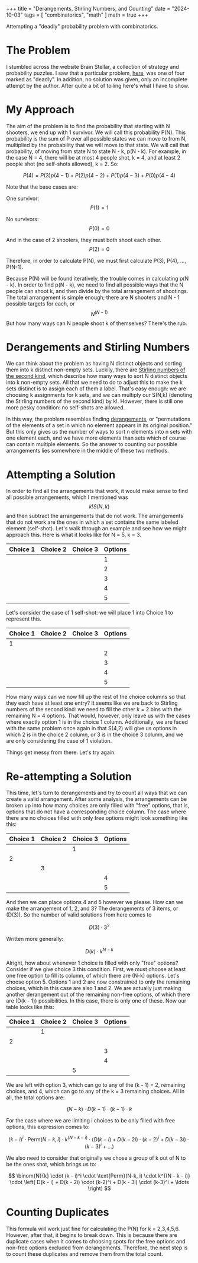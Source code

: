 +++
title = "Derangements, Stirling Numbers, and Counting"
date = "2024-10-03"
tags = [
    "combinatorics",
    "math"
]
math = true
+++

Attempting a "deadly" probability problem with combinatorics. <!--more-->

# The Problem
I stumbled across the website Brain Stellar, a collection of strategy and probability puzzles. I saw that a particular problem, [here](https://brainstellar.com/puzzles/1008), was one of four marked as "deadly". In addition, no solution was given, only an incomplete attempt by the author. After quite a bit of toiling here's what I have to show.

# My Approach
The aim of the problem is to find the probability that starting with N shooters, we end up with 1 survivor. We will call this probability P(N). This probability is the sum of P over all possible states we can move to from N, multiplied by the probability that we will move to that state. We will call that probability, of moving from state N to state N - k, p(N - k). For example, in the case N = 4, there will be at most 4 people shot, k = 4, and at least 2 people shot (no self-shots allowed), k = 2. So:

$$
P(4) = P(3)p(4 - 1) + P(2)p(4 - 2) + P(1)p(4 - 3) + P(0)p(4 - 4)
$$

Note that the base cases are:

One survivor:
$$
P(1) = 1
$$

No survivors:
$$
P(0) = 0
$$ 

And in the case of 2 shooters, they must both shoot each other.
$$
P(2) = 0
$$ 

Therefore, in order to calculate P(N), we must first calculate P(3), P(4), ..., P(N-1).

Because P(N) will be found iteratively, the trouble comes in calculating p(N - k). In order to find p(N - k), we need to find all possible ways that the N people can shoot k, and then divide by the total arrangement of shootings. The total arrangement is simple enough; there are N shooters and N - 1 possible targets for each, or $$N^{(N-1)}$$ But how many ways can N people shoot k of themselves? There's the rub.

# Derangements and Stirling Numbers
We can think about the problem as having N distinct objects and sorting them into k distinct non-empty sets. Luckily, there are [Stirling numbers of the second kind](https://en.wikipedia.org/wiki/Stirling_numbers_of_the_second_kind), which describe how many ways to sort N distinct objects into k non-empty sets. All that we need to do to adjust this to make the k sets distinct is to assign each of them a label. That's easy enough: we are choosing k assignments for k sets, and we can multiply our S(N,k) (denoting the Stirling numbers of the second kind) by k!. However, there is still one more pesky condition: no self-shots are allowed. 

In this way, the problem resembles finding [derangements](https://en.wikipedia.org/wiki/Derangement), or "permutations of the elements of a set in which no element appears in its original position." But this only gives us the number of ways to sort n elements into n sets with one element each, and we have more elements than sets which of course can contain multiple elements. So the answer to counting our possible arrangements lies somewhere in the middle of these two methods.

# Attempting a Solution
In order to find all the arrangements that work, it would make sense to find all possible arrangements, which I mentioned was $$ k! S(N, k) $$ and then subtract the arrangements that do not work. The arrangements that do not work are the ones in which a set contains the same labeled element (self-shot). Let's walk through an example and see how we might approach this. Here is what it looks like for N = 5, k = 3.

|  Choice 1 |  Choice 2 |  Choice 3 |  Options  |
|-----------|-----------|-----------|-----------|
|           |           |           |     1     |
|           |           |           |     2     |
|           |           |           |     3     |
|           |           |           |     4     |
|           |           |           |     5     |

Let's consider the case of 1 self-shot: we will place 1 into Choice 1 to represent this.

|  Choice 1 |  Choice 2 |  Choice 3 |  Options  |
|-----------|-----------|-----------|-----------|
|    1      |           |           |           |
|           |           |           |     2     |
|           |           |           |     3     |
|           |           |           |     4     |
|           |           |           |     5     |

How many ways can we now fill up the rest of the choice columns so that they each have at least one entry? It seems like we are back to Stirling numbers of the second kind: we need to fill the other k = 2 bins with the remaining N = 4 options. That would, however, only leave us with the cases where exactly option 1 is in the choice 1 column. Additionally, we are faced with the same problem once again in that S(4,2) will give us options in which 2 is in the choice 2 column, or 3 is in the choice 3 column, and we are only considering the case of 1 violation. 

Things get messy from there. Let's try again.

# Re-attempting a Solution
This time, let's turn to derangements and try to count all ways that we can create a valid arrangement. After some analysis, the arrangements can be broken up into how many choices are only filled with "free" options, that is, options that do not have a corresponding choice column. The case where there are no choices filled with only free options might look something like this:

|  Choice 1 |  Choice 2 |  Choice 3 |  Options  |
|-----------|-----------|-----------|-----------|
|           |           |      1    |           |
|     2     |           |           |           |
|           |      3    |           |           |
|           |           |           |     4     |
|           |           |           |     5     |

And then we can place options 4 and 5 however we please. How can we make the arrangement of 1, 2, and 3? The derangements of 3 items, or \(D(3)\). So the number of valid solutions from here comes to 

$$
D(3) \cdot 3^2
$$

Written more generally:

$$
D(k) \cdot k^{N-k}
$$

Alright, how about whenever 1 choice is filled with only "free" options? Consider if we give choice 3 this condition. First, we must choose at least one free option to fill its column, of which there are (N-k) options. Let's choose option 5. Options 1 and 2 are now constrained to only the remaining choices, which in this case are also 1 and 2. We are actually just making another derangement out of the remaining non-free options, of which there are \(D(k - 1)\) possibilities. In this case, there is only one of these. Now our table looks like this:

|  Choice 1 |  Choice 2 |  Choice 3 |  Options  |
|-----------|-----------|-----------|-----------|
|           |      1    |           |           |
|     2     |           |           |           |
|           |           |           |     3     |
|           |           |           |     4     |
|           |           |     5     |           |

We are left with option 3, which can go to any of the (k - 1) = 2, remaining choices, and 4, which can go to any of the k = 3 remaining choices. All in all, the total options are:

$$
(N-k) \cdot D(k-1) \cdot (k-1) \cdot k
$$

For the case where we are limiting i choices to be only filled with free options, this expression comes to:

$$
(k - i)^i \cdot \text{Perm}(N-k, i) \cdot k^{(N - k - i)} \cdot \left( D(k - i) + D(k - 2i) \cdot (k-2)^i + D(k - 3i) \cdot (k-3)^i + \ldots \right)
$$

We also need to consider that originally we chose a group of k out of N to be the ones shot, which brings us to: 

$$
\binom{N}{k} \cdot (k - i)^i \cdot \text{Perm}(N-k, i) \cdot k^{(N - k - i)} \cdot \left( D(k - i) + D(k - 2i) \cdot (k-2)^i + D(k - 3i) \cdot (k-3)^i + \ldots \right)
$$

# Counting Duplicates
This formula will work just fine for calculating the P(N) for k = 2,3,4,5,6. However, after that, it begins to break down. This is because there are duplicate cases when it comes to choosing spots for the free options and non-free options excluded from derangements. Therefore, the next step is to count these duplicates and remove them from the total count.